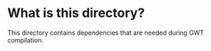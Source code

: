 # What is this directory?

This directory contains dependencies that are needed during GWT compilation.

